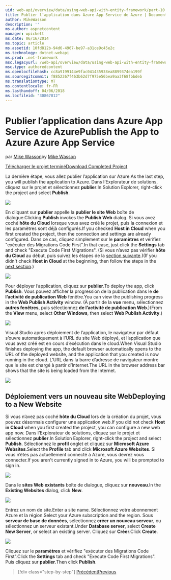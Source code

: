 ```yaml
---
uid: web-api/overview/data/using-web-api-with-entity-framework/part-10
title: Publier l’application dans Azure App Service de Azure | Documents Microsoft
author: MikeWasson
description: ''
ms.author: aspnetcontent
manager: wpickett
ms.date: 06/16/2014
ms.topic: article
ms.assetid: 10fd812b-94d6-4967-be97-a31ce9c45e2c
ms.technology: dotnet-webapi
ms.prod: .net-framework
msc.legacyurl: /web-api/overview/data/using-web-api-with-entity-framework/part-10
msc.type: authoredcontent
ms.openlocfilehash: cc8a9199144e9fac041435938ea8899374ea199f
ms.sourcegitcommit: f8852267f463b62d7f975e56bea9aa3f68fbbdeb
ms.translationtype: MT
ms.contentlocale: fr-FR
ms.lasthandoff: 04/06/2018
ms.locfileid: "30867812"
---
```

<a name="publish-the-app-to-azure-azure-app-service"></a><span data-ttu-id="ece55-102">Publier l’application dans Azure App Service de Azure</span><span class="sxs-lookup"><span data-stu-id="ece55-102">Publish the App to Azure Azure App Service</span></span>
====================
<span data-ttu-id="ece55-103">par [Mike Wasson](https://github.com/MikeWasson)</span><span class="sxs-lookup"><span data-stu-id="ece55-103">by [Mike Wasson](https://github.com/MikeWasson)</span></span>

[<span data-ttu-id="ece55-104">Télécharger le projet terminé</span><span class="sxs-lookup"><span data-stu-id="ece55-104">Download Completed Project</span></span>](https://github.com/MikeWasson/BookService)

<span data-ttu-id="ece55-105">La dernière étape, vous allez publier l’application sur Azure.</span><span class="sxs-lookup"><span data-stu-id="ece55-105">As the last step, you will publish the application to Azure.</span></span> <span data-ttu-id="ece55-106">Dans l’Explorateur de solutions, cliquez sur le projet et sélectionnez **publier**.</span><span class="sxs-lookup"><span data-stu-id="ece55-106">In Solution Explorer, right-click the project and select **Publish**.</span></span>

![](part-10/_static/image1.png)

<span data-ttu-id="ece55-107">En cliquant sur **publier** appelle la **publier le site Web** boîte de dialogue.</span><span class="sxs-lookup"><span data-stu-id="ece55-107">Clicking **Publish** invokes the **Publish Web** dialog.</span></span> <span data-ttu-id="ece55-108">Si vous avez coché **hôte du Cloud** lorsque vous avez créé le projet, puis la connexion et les paramètres sont déjà configurés.</span><span class="sxs-lookup"><span data-stu-id="ece55-108">If you checked **Host in Cloud** when you first created the project, then the connection and settings are already configured.</span></span> <span data-ttu-id="ece55-109">Dans ce cas, cliquez simplement sur le **paramètres** et vérifiez &quot;exécuter des Migrations Code First&quot;.</span><span class="sxs-lookup"><span data-stu-id="ece55-109">In that case, just click the **Settings** tab and check &quot;Execute Code First Migrations&quot;.</span></span> <span data-ttu-id="ece55-110">(Si vous n’avez pas vérifier **hôte du Cloud** au début, puis suivez les étapes de la [section suivante](#new-website).)</span><span class="sxs-lookup"><span data-stu-id="ece55-110">(If you didn't check **Host in Cloud** at the beginning, then follow the steps in the [next section](#new-website).)</span></span>

[![](part-10/_static/image3.png)](part-10/_static/image2.png)

<span data-ttu-id="ece55-111">Pour déployer l’application, cliquez sur **publier**.</span><span class="sxs-lookup"><span data-stu-id="ece55-111">To deploy the app, click **Publish**.</span></span> <span data-ttu-id="ece55-112">Vous pouvez afficher la progression de la publication dans le **de l’activité de publication Web** fenêtre.</span><span class="sxs-lookup"><span data-stu-id="ece55-112">You can view the publishing progress in the **Web Publish Activity** window.</span></span> <span data-ttu-id="ece55-113">(À partir de la **vue** menu, sélectionnez **autres fenêtres**, puis sélectionnez **de l’activité de publication Web**.)</span><span class="sxs-lookup"><span data-stu-id="ece55-113">(From the **View** menu, select **Other Windows**, then select **Web Publish Activity**.)</span></span>

![](part-10/_static/image4.png)

<span data-ttu-id="ece55-114">Visual Studio après déploiement de l’application, le navigateur par défaut s’ouvre automatiquement à l’URL du site Web déployé, et l’application que vous avez créé est en cours d’exécution dans le cloud.</span><span class="sxs-lookup"><span data-stu-id="ece55-114">When Visual Studio finishes deploying the app, the default browser automatically opens to the URL of the deployed website, and the application that you created is now running in the cloud.</span></span> <span data-ttu-id="ece55-115">L’URL dans la barre d’adresse de navigateur montre que le site est chargé à partir d’Internet.</span><span class="sxs-lookup"><span data-stu-id="ece55-115">The URL in the browser address bar shows that the site is being loaded from the Internet.</span></span>

[![](part-10/_static/image6.png)](part-10/_static/image5.png)

<a id="new-website"></a>
## <a name="deploying-to-a-new-website"></a><span data-ttu-id="ece55-116">Déploiement vers un nouveau site Web</span><span class="sxs-lookup"><span data-stu-id="ece55-116">Deploying to a New Website</span></span>

<span data-ttu-id="ece55-117">Si vous n’avez pas coché **hôte du Cloud** lors de la création du projet, vous pouvez désormais configurer une application web.</span><span class="sxs-lookup"><span data-stu-id="ece55-117">If you did not check **Host in Cloud** when you first created the project, you can configure a new web app now.</span></span> <span data-ttu-id="ece55-118">Dans l’Explorateur de solutions, cliquez sur le projet et sélectionnez **publier**.</span><span class="sxs-lookup"><span data-stu-id="ece55-118">In Solution Explorer, right-click the project and select **Publish**.</span></span> <span data-ttu-id="ece55-119">Sélectionnez le **profil** onglet et cliquez sur **Microsoft Azure Websites**.</span><span class="sxs-lookup"><span data-stu-id="ece55-119">Select the **Profile** tab and click **Microsoft Azure Websites**.</span></span> <span data-ttu-id="ece55-120">Si vous n’êtes pas actuellement connecté à Azure, vous devrez vous connecter.</span><span class="sxs-lookup"><span data-stu-id="ece55-120">If you aren't currently signed in to Azure, you will be prompted to sign in.</span></span>

[![](part-10/_static/image8.png)](part-10/_static/image7.png)

<span data-ttu-id="ece55-121">Dans le **sites Web existants** boîte de dialogue, cliquez sur **nouveau**.</span><span class="sxs-lookup"><span data-stu-id="ece55-121">In the **Existing Websites** dialog, click **New**.</span></span>

![](part-10/_static/image9.png)

<span data-ttu-id="ece55-122">Entrez un nom de site.</span><span class="sxs-lookup"><span data-stu-id="ece55-122">Enter a site name.</span></span> <span data-ttu-id="ece55-123">Sélectionnez votre abonnement Azure et la région.</span><span class="sxs-lookup"><span data-stu-id="ece55-123">Select your Azure subscription and the region.</span></span> <span data-ttu-id="ece55-124">Sous **serveur de base de données**, sélectionnez **créer un nouveau serveur**, ou sélectionnez un serveur existant.</span><span class="sxs-lookup"><span data-stu-id="ece55-124">Under **Database server**, select **Create New Server**, or select an existing server.</span></span> <span data-ttu-id="ece55-125">Cliquez sur **Créer**.</span><span class="sxs-lookup"><span data-stu-id="ece55-125">Click **Create**.</span></span>

[![](part-10/_static/image11.png)](part-10/_static/image10.png)

<span data-ttu-id="ece55-126">Cliquez sur le **paramètres** et vérifiez &quot;exécuter des Migrations Code First&quot;.</span><span class="sxs-lookup"><span data-stu-id="ece55-126">Click the **Settings** tab and check &quot;Execute Code First Migrations&quot;.</span></span> <span data-ttu-id="ece55-127">Puis cliquez sur **publier**.</span><span class="sxs-lookup"><span data-stu-id="ece55-127">Then click **Publish**.</span></span>

> [!div class="step-by-step"]
> [<span data-ttu-id="ece55-128">Précédent</span><span class="sxs-lookup"><span data-stu-id="ece55-128">Previous</span></span>](part-9.md)

